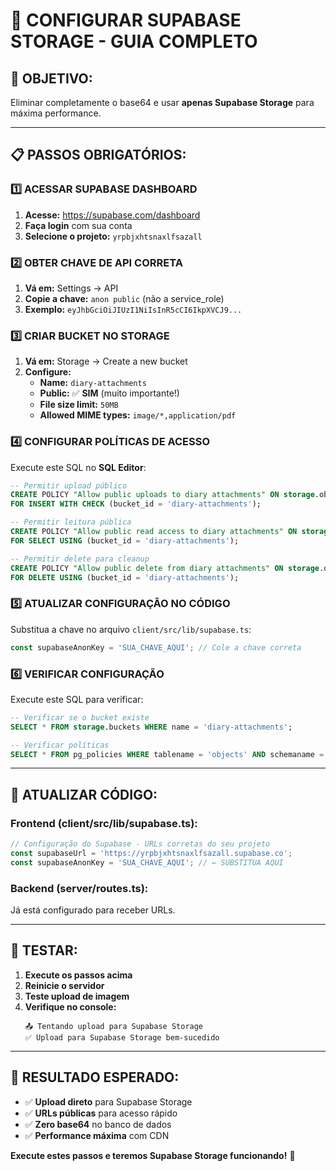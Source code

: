 # 🚀 CONFIGURAR SUPABASE STORAGE - GUIA COMPLETO

## **🎯 OBJETIVO:**
Eliminar completamente o base64 e usar **apenas Supabase Storage** para máxima performance.

---

## **📋 PASSOS OBRIGATÓRIOS:**

### **1️⃣ ACESSAR SUPABASE DASHBOARD**

1. **Acesse:** https://supabase.com/dashboard
2. **Faça login** com sua conta
3. **Selecione o projeto:** `yrpbjxhtsnaxlfsazall`

### **2️⃣ OBTER CHAVE DE API CORRETA**

1. **Vá em:** Settings → API
2. **Copie a chave:** `anon public` (não a service_role)
3. **Exemplo:** `eyJhbGciOiJIUzI1NiIsInR5cCI6IkpXVCJ9...`

### **3️⃣ CRIAR BUCKET NO STORAGE**

1. **Vá em:** Storage → Create a new bucket
2. **Configure:**
   - **Name:** `diary-attachments`
   - **Public:** ✅ **SIM** (muito importante!)
   - **File size limit:** `50MB`
   - **Allowed MIME types:** `image/*,application/pdf`

### **4️⃣ CONFIGURAR POLÍTICAS DE ACESSO**

Execute este SQL no **SQL Editor**:

```sql
-- Permitir upload público
CREATE POLICY "Allow public uploads to diary attachments" ON storage.objects
FOR INSERT WITH CHECK (bucket_id = 'diary-attachments');

-- Permitir leitura pública
CREATE POLICY "Allow public read access to diary attachments" ON storage.objects
FOR SELECT USING (bucket_id = 'diary-attachments');

-- Permitir delete para cleanup
CREATE POLICY "Allow public delete from diary attachments" ON storage.objects
FOR DELETE USING (bucket_id = 'diary-attachments');
```

### **5️⃣ ATUALIZAR CONFIGURAÇÃO NO CÓDIGO**

Substitua a chave no arquivo `client/src/lib/supabase.ts`:

```typescript
const supabaseAnonKey = 'SUA_CHAVE_AQUI'; // Cole a chave correta
```

### **6️⃣ VERIFICAR CONFIGURAÇÃO**

Execute este SQL para verificar:

```sql
-- Verificar se o bucket existe
SELECT * FROM storage.buckets WHERE name = 'diary-attachments';

-- Verificar políticas
SELECT * FROM pg_policies WHERE tablename = 'objects' AND schemaname = 'storage';
```

---

## **🔧 ATUALIZAR CÓDIGO:**

### **Frontend (client/src/lib/supabase.ts):**
```typescript
// Configuração do Supabase - URLs corretas do seu projeto
const supabaseUrl = 'https://yrpbjxhtsnaxlfsazall.supabase.co';
const supabaseAnonKey = 'SUA_CHAVE_AQUI'; // ← SUBSTITUA AQUI
```

### **Backend (server/routes.ts):**
Já está configurado para receber URLs.

---

## **🧪 TESTAR:**

1. **Execute os passos acima**
2. **Reinicie o servidor**
3. **Teste upload de imagem**
4. **Verifique no console:**
   ```
   📤 Tentando upload para Supabase Storage
   ✅ Upload para Supabase Storage bem-sucedido
   ```

---

## **🎯 RESULTADO ESPERADO:**

- ✅ **Upload direto** para Supabase Storage
- ✅ **URLs públicas** para acesso rápido
- ✅ **Zero base64** no banco de dados
- ✅ **Performance máxima** com CDN

**Execute estes passos e teremos Supabase Storage funcionando!** 🚀
